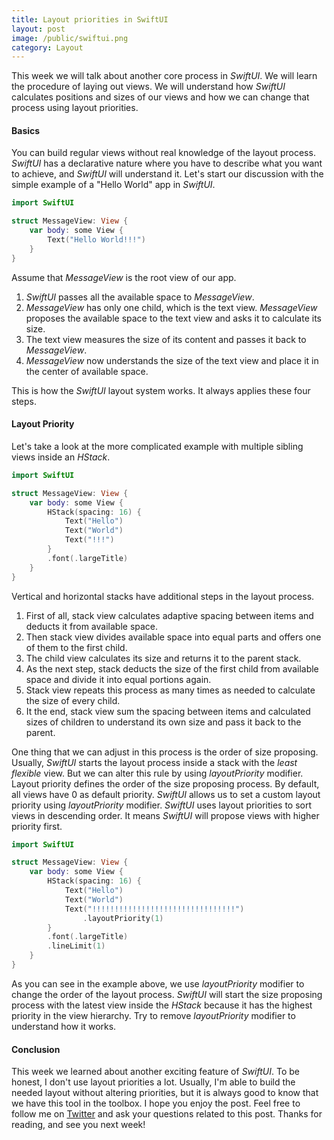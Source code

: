 ```yaml
---
title: Layout priorities in SwiftUI
layout: post
image: /public/swiftui.png
category: Layout
---
```

This week we will talk about another core process in *SwiftUI*. We will learn the procedure of laying out views. We will understand how *SwiftUI* calculates positions and sizes of our views and how we can change that process using layout priorities.

#### Basics
You can build regular views without real knowledge of the layout process. *SwiftUI* has a declarative nature where you have to describe what you want to achieve, and *SwiftUI* will understand it. Let's start our discussion with the simple example of a "Hello World" app in *SwiftUI*.

```swift
import SwiftUI

struct MessageView: View {
    var body: some View {
        Text("Hello World!!!")
    }
}
```

Assume that *MessageView* is the root view of our app. 
1. *SwiftUI* passes all the available space to *MessageView*.
2. *MessageView* has only one child, which is the text view. *MessageView* proposes the available space to the text view and asks it to calculate its size.
3. The text view measures the size of its content and passes it back to *MessageView*.
4. *MessageView* now understands the size of the text view and place it in the center of available space.

This is how the *SwiftUI* layout system works. It always applies these four steps.

#### Layout Priority
Let's take a look at the more complicated example with multiple sibling views inside an *HStack*.

```swift
import SwiftUI

struct MessageView: View {
    var body: some View {
        HStack(spacing: 16) {
            Text("Hello")
            Text("World")
            Text("!!!")
        }
        .font(.largeTitle)
    }
}
```

Vertical and horizontal stacks have additional steps in the layout process.
1. First of all, stack view calculates adaptive spacing between items and deducts it from available space.
2. Then stack view divides available space into equal parts and offers one of them to the first child.
3. The child view calculates its size and returns it to the parent stack.
4. As the next step, stack deducts the size of the first child from available space and divide it into equal portions again.
5. Stack view repeats this process as many times as needed to calculate the size of every child.
6. It the end, stack view sum the spacing between items and calculated sizes of children to understand its own size and pass it back to the parent.

One thing that we can adjust in this process is the order of size proposing. Usually, *SwiftUI* starts the layout process inside a stack with the *least flexible* view. But we can alter this rule by using *layoutPriority* modifier.
Layout priority defines the order of the size proposing process. By default, all views have 0 as default priority. *SwiftUI* allows us to set a custom layout priority using *layoutPriority* modifier. *SwiftUI* uses layout priorities to sort views in descending order. It means *SwiftUI* will propose views with higher priority first.

```swift
import SwiftUI

struct MessageView: View {
    var body: some View {
        HStack(spacing: 16) {
            Text("Hello")
            Text("World")
            Text("!!!!!!!!!!!!!!!!!!!!!!!!!!!!!!!!")
                .layoutPriority(1)
        }
        .font(.largeTitle)
        .lineLimit(1)
    }
}
```

As you can see in the example above, we use *layoutPriority* modifier to change the order of the layout process. *SwiftUI* will start the size proposing process with the latest view inside the *HStack* because it has the highest priority in the view hierarchy. Try to remove *layoutPriority* modifier to understand how it works.

#### Conclusion
This week we learned about another exciting feature of *SwiftUI*. To be honest, I don't use layout priorities a lot. Usually, I'm able to build the needed layout without altering priorities, but it is always good to know that we have this tool in the toolbox. I hope you enjoy the post. Feel free to follow me on [Twitter](https://twitter.com/mecid) and ask your questions related to this post. Thanks for reading, and see you next week!